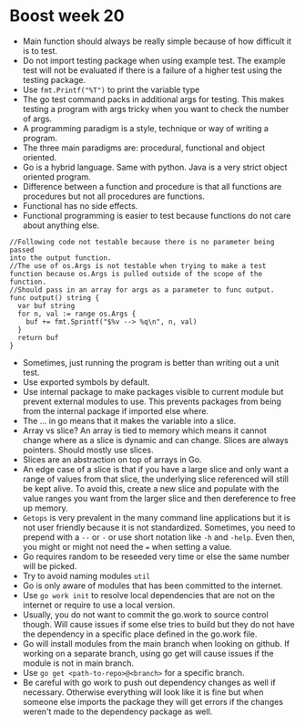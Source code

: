 # Boost week 20
* Main function should always be really simple because of how difficult it
is to test.
* Do not import testing package when using example test. The example test
will not be evaluated if there is a failure of a higher test using the
testing package.
* Use `fmt.Printf("%T")` to print the variable type
* The go test command packs in additional args for testing. This makes
testing a program with args tricky when you want to check the number of
args.
* A programming paradigm is a style, technique or way of writing a
  program.
* The three main paradigms are: procedural, functional and object
  oriented.
* Go is a hybrid language. Same with python. Java is a very strict
  object oriented program.
* Difference between a function and procedure is that all functions are
  procedures but not all procedures are functions.
* Functional has no side effects.
* Functional programming is easier to test because functions do not care
  about anything else.

```
//Following code not testable because there is no parameter being passed
into the output function.
//The use of os.Args is not testable when trying to make a test
function because os.Args is pulled outside of the scope of the function.
//Should pass in an array for args as a parameter to func output.
func output() string {
  var buf string
  for n, val := range os.Args {
    buf += fmt.Sprintf("$%v --> %q\n", n, val)
  }
  return buf
}
```

* Sometimes, just running the program is better than writing out a unit
  test.
* Use exported symbols by default.
* Use internal package to make packages visible to current module but
  prevent external modules to use. This prevents packages from being
  from the internal package if imported else where.
* The ... in go means that it makes the variable into a slice.
* Array vs slice? An array is tied to memory which means it cannot
  change where as a slice is dynamic and can change. Slices are always
  pointers. Should mostly use slices.
* Slices are an abstraction on top of arrays in Go.
* An edge case of a slice is that if you have a large slice and only
  want a range of values from that slice, the underlying slice
  referenced will still be kept alive. To avoid this, create a new slice
  and populate with the value ranges you want from the larger slice and
  then dereference to free up memory.
* `Getops` is very prevalent in the many command line applications but
  it is not user friendly because it is not standardized. Sometimes, you
  need to prepend with a `--` or `-` or use short notation like `-h` and
  `-help`. Even then, you might or might not need the `=` when setting a
  value.
* Go requires random to be reseeded very time or else the same number
  will be picked.
* Try to avoid naming modules `util`
* Go is only aware of modules that has been committed to the internet.
* Use `go work init` to resolve local dependencies that are not on the
  internet or require to use a local version.
* Usually, you do not want to commit the go.work to source control
  though. Will cause issues if some else tries to build but they do not
  have the dependency in a specific place defined in the go.work file.
* Go will install modules from the main branch when looking on github.
  If working on a separate branch, using go get will cause issues if
  the module is not in main branch.
* Use `go get <path-to-repo>@<branch>` for a specific branch.
* Be careful with go work to push out dependency changes as well if
  necessary. Otherwise everything will look like it is fine but when
  someone else imports the package they will get errors if the changes
  weren't made to the dependency package as well.
